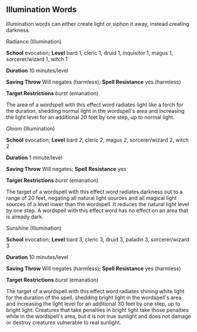 ## Illumination Words

Illumination words can either create light or siphon it away, instead creating darkness.

Radiance (Illumination)

**School** evocation; **Level** bard 1, cleric 1, druid 1, inquisitor 1, magus 1, sorcerer/wizard 1, witch 1

**Duration** 10 minutes/level

**Saving Throw** Will negates (harmless); **Spell Resistance** yes (harmless)

**Target Restrictions** _burst_ (emanation)

The area of a wordspell with this effect word radiates light like a torch for the duration, shedding normal light in the wordspell's area and increasing the light level for an additional 20 feet by one step, up to normal light.

Gloom (Illumination)

**School** evocation; **Level** bard 2, cleric 2, magus 2, sorcerer/wizard 2, witch 2

**Duration** 1 minute/level

**Saving Throw** Will negates; **Spell Resistance** yes

**Target Restrictions** _burst_ (emanation)

The target of a wordspell with this effect word radiates darkness out to a range of 20 feet, negating all natural light sources and all magical light sources of a level lower than the wordspell. It reduces the natural light level by one step. A wordspell with this effect word has no effect on an area that is already dark.

Sunshine (Illumination)

**School** evocation; **Level** bard 3, cleric 3, druid 3, paladin 3, sorcerer/wizard 3

**Duration** 10 minutes/level

**Saving Throw** Will negates (harmless); **Spell Resistance** yes (harmless)

**Target Restrictions** _burst_ (emanation)

The target of a wordspell with this effect word radiates shining white light for the duration of the spell, shedding bright light in the wordspell's area and increasing the light level for an additional 30 feet by one step, up to bright light. Creatures that take penalties in bright light take those penalties while in the wordspell's area, but it is not true sunlight and does not damage or destroy creatures vulnerable to real sunlight.

